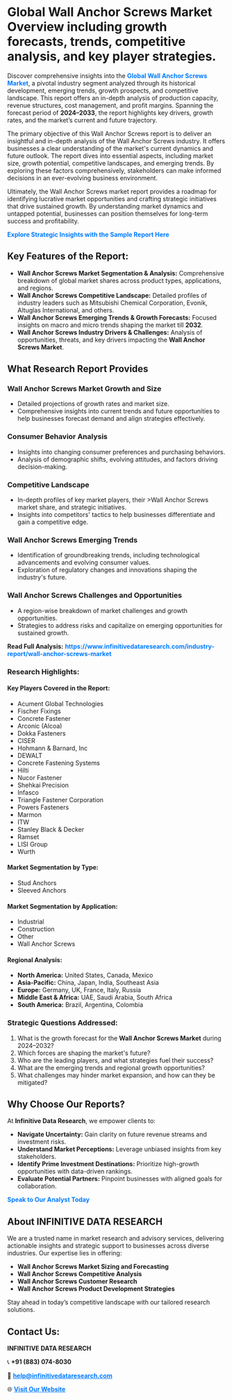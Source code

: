 <h1>Global Wall Anchor Screws Market Overview including growth forecasts, trends, competitive analysis, and key player strategies.</h1>
<p>
Discover comprehensive insights into the 
<a href="https://www.infinitivedataresearch.com/industry-report/wall-anchor-screws-market" rel="dofollow" style="color: #007BFF; text-decoration: none;"><strong>Global Wall Anchor Screws Market</strong></a>, a pivotal industry segment analyzed through its historical development, emerging trends, growth prospects, and competitive landscape. This report offers an in-depth analysis of production capacity, revenue structures, cost management, and profit margins. Spanning the forecast period of <strong>2024–2033</strong>, the report highlights key drivers, growth rates, and the market’s current and future trajectory.
</p>
<p>
The primary objective of this Wall Anchor Screws report is to deliver an insightful and in-depth analysis of the Wall Anchor Screws industry. It offers businesses a clear understanding of the market's current dynamics and future outlook. The report dives into essential aspects, including market size, growth potential, competitive landscapes, and emerging trends. By exploring these factors comprehensively, stakeholders can make informed decisions in an ever-evolving business environment.
</p>
<p>
Ultimately, the Wall Anchor Screws market report provides a roadmap for identifying lucrative market opportunities and crafting strategic initiatives that drive sustained growth. By understanding market dynamics and untapped potential, businesses can position themselves for long-term success and profitability.
</p>
<p>
<a href="https://www.infinitivedataresearch.com/request-sample/reportId=104361" style="color: #007BFF; text-decoration: none;"><strong>Explore Strategic Insights with the Sample Report Here</strong></a>
</p>

<h2>Key Features of the Report:</h2>
<ul>
<li><strong>Wall Anchor Screws Market Segmentation & Analysis:</strong> Comprehensive breakdown of global market shares across product types, applications, and regions.</li>
<li><strong>Wall Anchor Screws Competitive Landscape:</strong> Detailed profiles of industry leaders such as Mitsubishi Chemical Corporation, Evonik, Altuglas International, and others.</li>
<li><strong>Wall Anchor Screws Emerging Trends & Growth Forecasts:</strong> Focused insights on macro and micro trends shaping the market till <strong>2032</strong>.</li>
<li><strong>Wall Anchor Screws Industry Drivers & Challenges:</strong> Analysis of opportunities, threats, and key drivers impacting the <strong>Wall Anchor Screws Market</strong>.</li>
</ul>

<h2>What Research Report Provides</h2>
<h3>Wall Anchor Screws Market Growth and Size</h3>
<ul>
<li>Detailed projections of growth rates and market size.</li>
<li>Comprehensive insights into current trends and future opportunities to help businesses forecast demand and align strategies effectively.</li>
</ul>

<h3>Consumer Behavior Analysis</h3>
<ul>
<li>Insights into changing consumer preferences and purchasing behaviors.</li>
<li>Analysis of demographic shifts, evolving attitudes, and factors driving decision-making.</li>
</ul>

<h3>Competitive Landscape</h3>
<ul>
<li>In-depth profiles of key market players, their >Wall Anchor Screws market share, and strategic initiatives.</li>
<li>Insights into competitors' tactics to help businesses differentiate and gain a competitive edge.</li>
</ul>

<h3>Wall Anchor Screws Emerging Trends</h3>
<ul>
<li>Identification of groundbreaking trends, including technological advancements and evolving consumer values.</li>
<li>Exploration of regulatory changes and innovations shaping the industry's future.</li>
</ul>

<h3>Wall Anchor Screws Challenges and Opportunities</h3>
<ul>
<li>A region-wise breakdown of market challenges and growth opportunities.</li>
<li>Strategies to address risks and capitalize on emerging opportunities for sustained growth.</li>
</ul>
<p><strong>Read Full Analysis:</strong> <a href="https://www.infinitivedataresearch.com/industry-report/wall-anchor-screws-market" rel="dofollow" style="color: #007BFF; text-decoration: none;"><strong>https://www.infinitivedataresearch.com/industry-report/wall-anchor-screws-market</strong></a></p>
<h3>Research Highlights:</h3>
<h4>Key Players Covered in the Report:</h4>
<ul><li>Acument Global Technologies</li><li>Fischer Fixings</li><li>Concrete Fastener</li><li>Arconic (Alcoa)</li><li>Dokka Fasteners</li><li>CISER</li><li>Hohmann &amp; Barnard, Inc</li><li>DEWALT</li><li>Concrete Fastening Systems</li><li>Hilti</li><li>Nucor Fastener</li><li>Shehkai Precision</li><li>Infasco</li><li>Triangle Fastener Corporation</li><li>Powers Fasteners</li><li>Marmon</li><li>ITW</li><li>Stanley Black &amp; Decker</li><li>Ramset</li><li>LISI Group</li><li>Wurth</li></ul>
<h4>Market Segmentation by Type:</h4>
<ul><li>Stud Anchors</li><li>Sleeved Anchors</li></ul>
<h4>Market Segmentation by Application:</h4>
<ul><li>Industrial</li><li>Construction</li><li>Other</li><li>Wall Anchor Screws</li></ul>

<h4>Regional Analysis:</h4>
<ul>
<li><strong>North America:</strong> United States, Canada, Mexico</li>
<li><strong>Asia-Pacific:</strong> China, Japan, India, Southeast Asia</li>
<li><strong>Europe:</strong> Germany, UK, France, Italy, Russia</li>
<li><strong>Middle East & Africa:</strong> UAE, Saudi Arabia, South Africa</li>
<li><strong>South America:</strong> Brazil, Argentina, Colombia</li>
</ul>

<h3>Strategic Questions Addressed:</h3>
<ol>
<li>What is the growth forecast for the <strong>Wall Anchor Screws Market</strong> during 2024–2032?</li>
<li>Which forces are shaping the market's future?</li>
<li>Who are the leading players, and what strategies fuel their success?</li>
<li>What are the emerging trends and regional growth opportunities?</li>
<li>What challenges may hinder market expansion, and how can they be mitigated?</li>
</ol>

<h2>Why Choose Our Reports?</h2>
<p>At <strong>Infinitive Data Research</strong>, we empower clients to:</p>
<ul>
<li><strong>Navigate Uncertainty:</strong> Gain clarity on future revenue streams and investment risks.</li>
<li><strong>Understand Market Perceptions:</strong> Leverage unbiased insights from key stakeholders.</li>
<li><strong>Identify Prime Investment Destinations:</strong> Prioritize high-growth opportunities with data-driven rankings.</li>
<li><strong>Evaluate Potential Partners:</strong> Pinpoint businesses with aligned goals for collaboration.</li>
</ul>
<p><a href="https://www.infinitivedataresearch.com/industry-report/wall-anchor-screws-market" rel="dofollow" style="color: #007BFF; text-decoration: none;"><strong>Speak to Our Analyst Today</strong></a></p>

<h2>About INFINITIVE DATA RESEARCH</h2>
<p>We are a trusted name in market research and advisory services, delivering actionable insights and strategic support to businesses across diverse industries. Our expertise lies in offering:</p>
<ul>
<li><strong>Wall Anchor Screws Market Sizing and Forecasting</strong></li>
<li><strong>Wall Anchor Screws Competitive Analysis</strong></li>
<li><strong>Wall Anchor Screws Customer Research</strong></li>
<li><strong>Wall Anchor Screws Product Development Strategies</strong></li>
</ul>
<p>Stay ahead in today’s competitive landscape with our tailored research solutions.</p>

<h2>Contact Us:</h2>
<p><strong>INFINITIVE DATA RESEARCH</strong></p>
<p>📞 <strong>+91 (883) 074-8030</strong></p>
<p>📧 <strong><a href="mailto:help@infinitivedataresearch.com" style="color: #007BFF;">help@infinitivedataresearch.com</a></strong></p>
<p>🌐 <strong><a href="https://www.infinitivedataresearch.com" rel="dofollow" style="color: #007BFF;">Visit Our Website</a></strong></p>